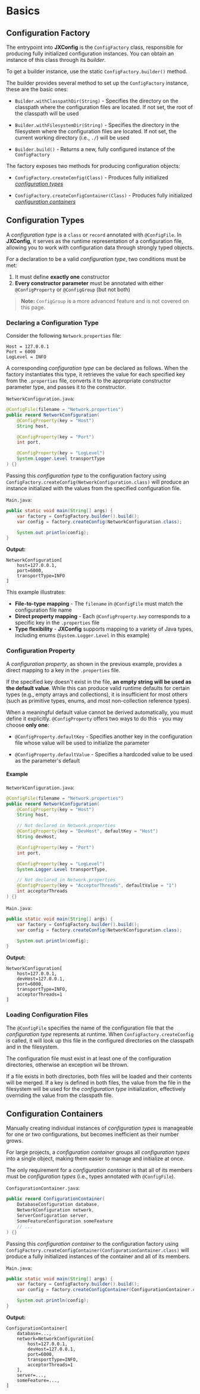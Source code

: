 # Basics

## Configuration Factory

The entrypoint into **JXConfig** is the `ConfigFactory` class, responsible for producing
fully initialized configuration instances. You can obtain an instance of this class through its *builder*.

To get a builder instance, use the static `ConfigFactory.builder()` method.

The builder provides several method to set up the `ConfigFactory` instance, these are the basic ones:

- `Builder.withClasspathDir(String)` - Specifies the directory on the classpath where the configuration files
  are located. If not set, the root of the classpath will be used

- `Builder.withFilesystemDir(String)` - Specifies the directory in the filesystem where the configuration files
  are located. If not set, the current working directory (i.e., `./`) will be used

- `Builder.build()` - Returns a new, fully configured instance of the `ConfigFactory`

The factory exposes two methods for producing configuration objects:

- `ConfigFactory.createConfig(Class)` - Produces fully initialized *[configuration types](#configuration-types)*

- `ConfigFactory.createConfigContainer(Class)` - Produces fully initialized
  *[configuration containers](#configuration-containers)*

## Configuration Types

A *configuration type* is a `class` or `record` annotated with `@ConfigFile`. In **JXConfig**, it serves as the runtime
representation of a configuration file, allowing you to work with configuration data through strongly typed objects.

For a declaration to be a valid *configuration type*, two conditions must be met:

1. It must define **exactly one** constructor
2. **Every constructor parameter** must be annotated with either `@ConfigProperty` or `@ConfigGroup` (but not both)

> **Note:** `ConfigGroup` is a more advanced feature and is not covered on this page.

### Declaring a Configuration Type

Consider the following `Network.properties` file:

```properties
Host = 127.0.0.1
Port = 6000
LogLevel = INFO
```

A corresponding *configuration type* can be declared as follows.
When the factory instantiates this type, it retrieves the value for each specified key from the `.properties` file,
converts it to the appropriate constructor parameter type, and passes it to the constructor.

`NetworkConfiguration.java`:

```java
@ConfigFile(filename = "Network.properties")
public record NetworkConfiguration(
    @ConfigProperty(key = "Host")
    String host,

    @ConfigProperty(key = "Port")
    int port,

    @ConfigProperty(key = "LogLevel")
    System.Logger.Level transportType
) {}
```

Passing this *configuration type* to the configuration factory using
`ConfigFactory.createConfig(NetworkConfiguration.class)` will produce an instance initialized
with the values from the specified configuration file.

`Main.java`:

```java
public static void main(String[] args) {
    var factory = ConfigFactory.builder().build();
    var config = factory.createConfig(NetworkConfiguration.class);

    System.out.println(config);
}
```

**Output:**

```
NetworkConfiguration[
    host=127.0.0.1,
    port=6000,
    transportType=INFO
]
```

This example illustrates:

- **File-to-type mapping** - The `filename` in `@ConfigFile` must match the configuration file name
- **Direct property mapping** - Each `@ConfigProperty.key` corresponds to a specific key in the `.properties` file
- **Type flexibility** - **JXConfig** supports mapping to a variety of Java types,
  including enums (`System.Logger.Level` in this example)

### Configuration Property

A *configuration property*, as shown in the previous example, provides a direct mapping to a key
in the `.properties` file.

If the specified key doesn't exist in the file, **an empty string will be used as the default value**.
While this can produce valid runtime defaults for certain types (e.g., empty arrays and collections),
it is insufficient for most others (such as primitive types, enums, and most non-collection reference types).

When a meaningful default value cannot be derived automatically, you must define it explicitly.
`@ConfigProperty` offers two ways to do this - you may choose **only one**:

- `@ConfigProperty.defaultKey` - Specifies another key in the configuration file whose value will be used
  to initialize the parameter

- `@ConfigProperty.defaultValue` - Specifies a hardcoded value to be used as the parameter's default

#### Example

`NetworkConfiguration.java`:

```java
@ConfigFile(filename = "Network.properties")
public record NetworkConfiguration(
    @ConfigProperty(key = "Host")
    String host,

    // Not declared in Network.properties
    @ConfigProperty(key = "DevHost", defaultKey = "Host")
    String devHost,

    @ConfigProperty(key = "Port")
    int port,

    @ConfigProperty(key = "LogLevel")
    System.Logger.Level transportType,

    // Not declared in Network.properties
    @ConfigProperty(key = "AcceptorThreads", defaultValue = "1")
    int acceptorThreads
) {}
```

`Main.java`:

```java
public static void main(String[] args) {
    var factory = ConfigFactory.builder().build();
    var config = factory.createConfig(NetworkConfiguration.class);

    System.out.println(config);
}
```

**Output:**

```
NetworkConfiguration[
    host=127.0.0.1,
    devHost=127.0.0.1,
    port=6000,
    transportType=INFO,
    acceptorThreads=1
]
```

### Loading Configuration Files

The `@ConfigFile` specifies the name of the configuration file that the *configuration type* represents at runtime.
When `ConfigFactory.createConfig` is called, it will look up this file in the configured directories on the classpath
and in the filesystem.

The configuration file must exist in at least one of the configuration directories,
otherwise an exception wil be thrown.

If a file exists in both directories, both files will be loaded and their contents will be merged.
If a key is defined in both files, the value from the file in the filesystem will be used for the
*configuration type* initialization, effectively overriding the value from the classpath file.

## Configuration Containers

Manually creating individual instances of *configuration types* is manageable for one or two configurations,
but becomes inefficient as their number grows.

For large projects, a *configuration container* groups all *configuration types* into a single object, making them
easier to manage and initialize at once.

The only requirement for a *configuration container* is that all of its members must be *configuration types*
(i.e., types annotated with `@ConfigFile`).

`ConfigurationContainer.java`:

```java
public record ConfigurationContainer(
    DatabaseConfiguration database,
    NetworkConfiguration network,
    ServerConfiguration server,
    SomeFeatureConfiguration someFeature
    // ...
) {}
```

Passing this *configuration container* to the configuration factory using
`ConfigFactory.createConfigContainer(ConfigurationContainer.class)` will produce a fully initialized instances
of the container and all of its members.

`Main.java`:

```java
public static void main(String[] args) {
    var factory = ConfigFactory.builder().build();
    var config = factory.createConfigContainer(ConfigurationContainer.class);

    System.out.println(config);
}
```

**Output:**

```
ConfigurationContainer[
    database=...,
    network=NetworkConfiguration[
        host=127.0.0.1,
        devHost=127.0.0.1,
        port=6000,
        transportType=INFO,
        acceptorThreads=1
    ],
    server=...,
    someFeature=...,
]
```
